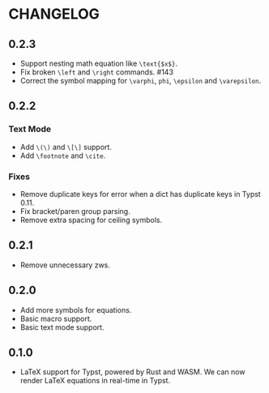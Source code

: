 # CHANGELOG

## 0.2.3

- Support nesting math equation like `\text{$x$}`.
- Fix broken `\left` and `\right` commands. #143
- Correct the symbol mapping for `\varphi`, `phi`, `\epsilon` and `\varepsilon`.


## 0.2.2

### Text Mode

- Add `\(\)` and `\[\]` support.
- Add `\footnote` and `\cite`.

### Fixes

- Remove duplicate keys for error when a dict has duplicate keys in Typst 0.11.
- Fix bracket/paren group parsing.
- Remove extra spacing for ceiling symbols.


## 0.2.1

- Remove unnecessary zws.


## 0.2.0

- Add more symbols for equations.
- Basic macro support.
- Basic text mode support.


## 0.1.0

- LaTeX support for Typst, powered by Rust and WASM. We can now render LaTeX equations in real-time in Typst.